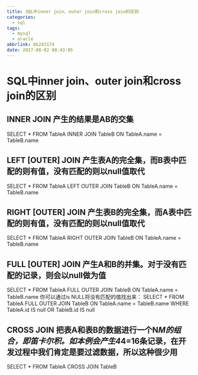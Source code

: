 ```yaml
---
title: SQL中inner join、outer join和cross join的区别
categories:
  - sql
tags:
  - mysql
  - oracle
abbrlink: 8b243174
date: 2017-08-02 08:43:05
---
```

# SQL中inner join、outer join和cross join的区别


## INNER JOIN 产生的结果是AB的交集
SELECT * FROM TableA INNER JOIN TableB ON TableA.name = TableB.name

## LEFT [OUTER] JOIN 产生表A的完全集，而B表中匹配的则有值，没有匹配的则以null值取代
SELECT * FROM TableA LEFT OUTER JOIN TableB ON TableA.name = TableB.name

## RIGHT [OUTER] JOIN 产生表B的完全集，而A表中匹配的则有值，没有匹配的则以null值取代
SELECT * FROM TableA RIGHT OUTER JOIN TableB ON TableA.name = TableB.name

## FULL [OUTER] JOIN 产生A和B的并集。对于没有匹配的记录，则会以null做为值
SELECT * FROM TableA FULL OUTER JOIN TableB ON TableA.name = TableB.name 
你可以通过is NULL将没有匹配的值找出来：
SELECT * FROM TableA FULL OUTER JOIN TableB ON TableA.name = TableB.name
WHERE TableA.id IS null OR TableB.id IS null

## CROSS JOIN 把表A和表B的数据进行一个N*M的组合，即笛卡尔积。如本例会产生4*4=16条记录，在开发过程中我们肯定是要过滤数据，所以这种很少用
SELECT * FROM TableA CROSS JOIN TableB
